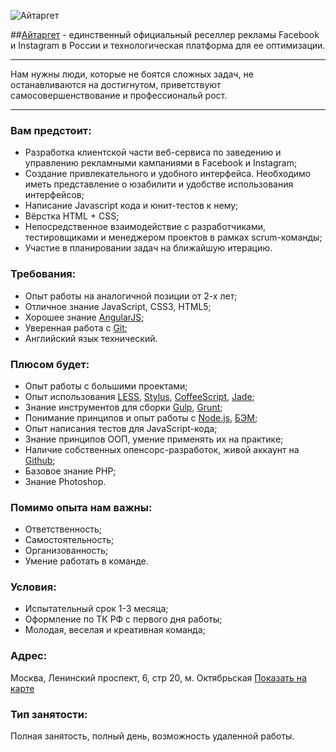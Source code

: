 ![Айтаргет](http://res.cloudinary.com/hrscywv4p/image/upload/c_limit,f_auto,h_1440,q_90,w_720/v1/91224/a2925c4e866a41fc8027e3d97347dc3e_bgz1tp.png)

##[Айтаргет](http://www.aitarget.ru/) - единственный официальный реселлер рекламы Facebook и Instagram в России и технологическая платформа для ее оптимизации.

***

Нам нужны люди, которые не боятся сложных задач, не останавливаются на достигнутом, приветствуют самосовершенствование и профессиональй рост.

***

### Вам предстоит:

* Разработка клиентской части веб-сервиса по заведению и управлению рекламными кампаниями в Facebook и Instagram;
* Создание привлекательного и удобного интерфейса. Необходимо иметь представление о юзабилити и удобстве использования интерфейсов;
* Написание Javascript кода и юнит-тестов к нему;
* Вёрстка HTML + CSS;
* Непосредственное взаимодействие с разработчиками, тестировщиками и менеджером проектов в рамках scrum-команды;
* Участие в планировании задач на ближайшую итерацию.

### Требования:

* Опыт работы на аналогичной позиции от 2-х лет;
* Отличное знание JavaScript, CSS3, HTML5;
* Хорошее знание [AngularJS](https://angularjs.org);
* Уверенная работа с [Git](https://git-scm.com/book/ru/v1/%D0%92%D0%B2%D0%B5%D0%B4%D0%B5%D0%BD%D0%B8%D0%B5-%D0%9E%D1%81%D0%BD%D0%BE%D0%B2%D1%8B-Git);
* Английский язык технический.

### Плюсом будет:

* Опыт работы с большими проектами;
* Опыт использования [LESS](http://lesscss.org/), [Stylus](https://learnboost.github.io/stylus/), [CoffeeScript](http://coffeescript.org/), [Jade](http://jade-lang.com/);
* Знание инструментов для сборки [Gulp](http://gulpjs.com/), [Grunt](http://gruntjs.com/);
* Понимание принципов и опыт работы с [Node.js](https://nodejs.org/), [БЭМ](https://ru.bem.info/);
* Опыт написания тестов для JavaScript-кода;
* Знание принципов ООП, умение применять их на практике;
* Наличие собственных опенсорс-разработок, живой аккаунт на [Github](https://github.com/aitarget);
* Базовое знание PHP;
* Знание Photoshop.

### Помимо опыта нам важны:

* Ответственность;
* Cамостоятельность;
* Организованность;
* Умение работать в команде.

### Условия:
* Испытательный срок 1-3 месяца;
* Оформление по ТК РФ с первого дня работы;
* Молодая, веселая и креативная команда;

### Адрес:

Москва, Ленинский проспект, 6, стр 20, м. Октябрьская [Показать на карте](https://maps.yandex.ru/-/CVgrmZNU)

### Тип занятости:

Полная занятость, полный день, возможность удаленной работы.
